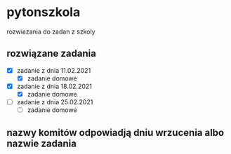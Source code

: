 # pytonszkola

rozwiazania do zadan z szkoly

## rozwiązane zadania

 - [x] zadanie z dnia 11.02.2021
   - [x] zadanie domowe
 - [x] zadanie z dnia 18.02.2021
   - [x] zadanie domowe
 - [ ] zadanie z dnia 25.02.2021
   - [ ] zadanie domowe

## nazwy komitów odpowiadją dniu wrzucenia albo nazwie zadania